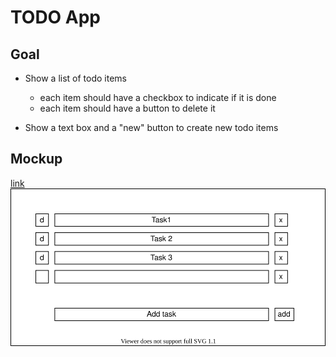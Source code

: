# TODO App

## Goal

* Show a list of todo items
    * each item should have a checkbox to indicate if it is done
    * each item should have a button to delete it

* Show a text box and a "new" button to create new todo items

## Mockup

[link](./mockup.dio.svg)
![adding text](./mockup.dio.svg)

